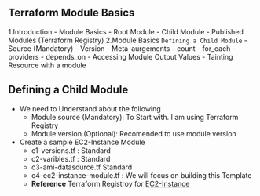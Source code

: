 ## Terraform Module Basics
1.Introduction - Module Basics
    - Root Module
    - Child Module
    - Published Modules (Terraform Registry)
2.Module Basics `Defining a Child Module`
    - Source (Mandatory)
    - Version
    - Meta-aurgements 
        - count 
        - for_each
        - providers
        - depends_on
    - Accessing Module Output Values
    - Tainting Resource with a module
## Defining a Child Module 
- We need to Understand about the following
    - Module source (Mandatory): To Start with. I am using Terraform Registry
    - Module version (Optional): Recomended to use module version
- Create a sample EC2-Instance Module
    - c1-versions.tf : Standard
    - c2-varibles.tf : Standard
    - c3-ami-datasource.tf Standard
    - c4-ec2-instance-module.tf : We will focus on building this Template
    - **Reference** Terraform Registroy for [EC2-Instance](https://registry.terraform.io/modules/terraform-aws-modules/ec2-instance/aws/latest)